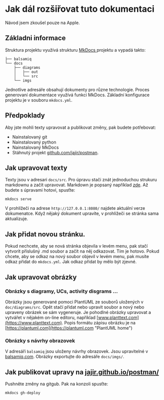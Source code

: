 # Jak dál rozšiřovat tuto dokumentaci

Návod jsem zkoušel pouze na Apple.

## Základni informace

Struktura projektu využívá strukturu [MkDocs	](https://www.mkdocs.org) projektu a vypadá takto:
```
├── balsamiq
└── docs
    ├── diagrams
    │   ├── out
    │   └── src
    └── imgs
```
Jednotlive adresáře obsahují dokumenty pro různe technologie. Proces generovaní dokumentace využívá funkci MkDocs. Základní konfigurace projektu je v souboru ``mkdocs.yml``. 

## Předpoklady

Aby jste mohli texty upravovat a publikovat změny, pak budete potřebovat:
 
* Nainstalovaný git
* Nainstalovaný python
* Nainstalovaný MkDocs
* Stáhnutý projekt [github.com/jajir/postman](https://github.com/jajir/postman).

## Jak upravovat texty

Texty jsou v adresari ``docs/src``. Pro úpravu stači znát jednoduchou strukuru markdownu a začít upravovat. Markdown je popsaný například [zde](https://daringfireball.net/projects/markdown/syntax). Až budete s úpravami hotovi, spusťte:

```
mkdocs serve
```
V prohlížeči na adrese ``http://127.0.0.1:8080/`` najdete aktuální verze dokumenatce. Když nějaký dokument upravíte, v prohlížeči se stránka sama aktualizuje.


## Jak přidat novou stránku.

Pokud nechcete, aby se nová stránka objevila v levém menu, pak stačí vytvorit příslušný .md soubor a začít na něj odkazovat. Tím je hotovo. Pokud chcete, aby se odkaz na nový soubor objevil v levém menu, pak musíte odkaz přidat do ``mkdocs.yml``. Jak odkaz přidat by mělo být zjevné.

## Jak upravovat obrázky

### Obrázky s diagramy, UCs, activity disgrams ...

Obrázky jsou generované pomoci PlantUML ze souborů uložených v ``doc/diagrams/src``. Opět stačí přidat nebo upravit soubor a nový nebo upraveny obrázek se sám vygeneruje. Je pohodlné obrázky upravovat a vytvářet v nějakém on-line editoru, například [www.planttext.com](https://www.planttext.com). Popis formátu zápisu obrázku je na [https://plantuml.com](https://plantuml.com "PlantUML home")

### Obrázky s návrhy obrazovek

V adresáři ``balsamiq`` jsou uloženy návrhy obrazovek. Jsou upravitelné v [balsamiq.com](https://balsamiq.com). Obrázky exportujte do adresáře ``docs/imgs/``.
## Jak publikovat upravy na [jajir.github.io/postman/](https://jajir.github.io/postman/)

Pushněte změny na gitgub. Pak na konzoli spusťte:

```
mkdocs gh-deploy
```


